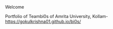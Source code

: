 Welcome


Portfolio of Teambi0s of Amrita University, Kollam-https://gokulkrishna01.github.io/bi0s/
